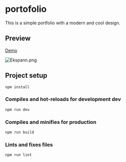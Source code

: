 # portofolio
This is a simple portfolio with a modern and cool design.

## Preview
[Demo](https://xvannn.xyz)


![Ekspann.png](https://raw.githubusercontent.com/Xvannn07/Portfolio/refs/heads/main/gambar/Ekspann.png)

## Project setup
```
npm install
```

### Compiles and hot-reloads for development dev
```
npm run dev
```

### Compiles and minifies for production
```
npm run build
```

### Lints and fixes files
```
npm run lint
```
